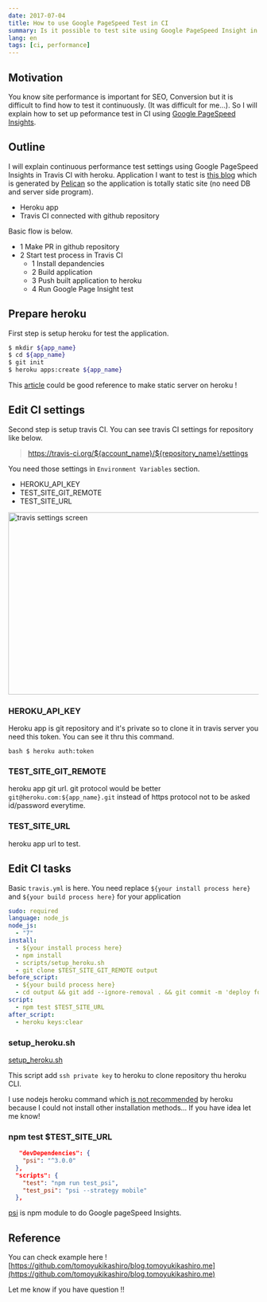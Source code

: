 ```yaml
---
date: 2017-07-04
title: How to use Google PageSpeed Test in CI
summary: Is it possible to test site using Google PageSpeed Insight in CI ? The answer is YES!
lang: en
tags: [ci, performance]
---
```


## Motivation

You know site performance is important for SEO, Conversion but it is difficult to find how to test it continuously. (It was difficult for me...).
So I will explain how to set up peformance test in CI using [Google PageSpeed Insights](https://developers.google.com/speed/pagespeed/insights/).

## Outline

I will explain continuous performance test settings using Google PageSpeed Insights in Travis CI with heroku.
Application I want to test is [this blog](https://blog.tomoyukikashiro.me) which is generated by [Pelican](https://blog.getpelican.com/) so the application is totally static site (no need DB and server side program).

- Heroku app
- Travis CI connected with github repository

Basic flow is below.

- 1 Make PR in github repository
- 2 Start test process in Travis CI
    - 1 Install depandencies
    - 2 Build application
    - 3 Push built application to heroku
    - 4 Run Google Page Insight test 

## Prepare heroku

First step is setup heroku for test the application.

```bash
$ mkdir ${app_name}
$ cd ${app_name}
$ git init
$ heroku apps:create ${app_name}
```

This [article](http://blog.teamtreehouse.com/deploy-static-site-heroku) could be good reference to make static server on heroku !

## Edit CI settings

Second step is setup travis CI.
You can see travis CI settings for repository like below.

> https://travis-ci.org/${account_name}/${repository_name}/settings

You need those settings in `Environment Variables` section.

- HEROKU_API_KEY
- TEST_SITE_GIT_REMOTE
- TEST_SITE_URL

<img src="https://i.gyazo.com/87e20559c8cb8e514c1eedff9925d5b6.png" alt="travis settings screen" width="1673" height="366" layout="responsive">

### HEROKU_API_KEY

Heroku app is git repository and it's private so to clone it in travis server you need this token.
You can see it thru this command.

``bash
$ heroku auth:token
``

### TEST_SITE_GIT_REMOTE

heroku app git url. git protocol would be better `git@heroku.com:${app_name}.git` instead of https protocol not to be asked id/password everytime.

### TEST_SITE_URL

heroku app url to test.


## Edit CI tasks

Basic `travis.yml` is here.
You need replace `${your install process here}` and `${your build process here}` for your application

```yml
sudo: required
language: node_js
node_js:
  - "7"
install:
  - ${your install process here}
  - npm install
  - scripts/setup_heroku.sh
  - git clone $TEST_SITE_GIT_REMOTE output
before_script:
  - ${your build process here}
  - cd output && git add --ignore-removal . && git commit -m 'deploy for test' && git push origin master -f && cd -
script:
  - npm test $TEST_SITE_URL
after_script:
  - heroku keys:clear
```

### setup_heroku.sh

[setup_heroku.sh](https://github.com/tomoyukikashiro/blog.tomoyukikashiro.me/blob/master/scripts/setup_heroku.sh)

This script add `ssh private key` to heroku to clone repository thu heroku CLI.

I use nodejs heroku command which [is not recommended](https://devcenter.heroku.com/articles/heroku-cli#npm-version) by heroku because I could not install other installation methods...
If you have idea let me know!

### npm test $TEST_SITE_URL

```json
   "devDependencies": {
    "psi": "^3.0.0"
  }, 
  "scripts": {
    "test": "npm run test_psi",
    "test_psi": "psi --strategy mobile"
  },
```

[psi](https://github.com/addyosmani/psi) is npm module to do Google pageSpeed Insights.

## Reference

You can check example here !
[https://github.com/tomoyukikashiro/blog.tomoyukikashiro.me](https://github.com/tomoyukikashiro/blog.tomoyukikashiro.me)

Let me know if you have question !!
